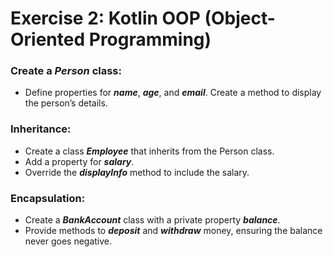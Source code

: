 # Exercise 2: Kotlin OOP (Object-Oriented Programming)
### Create a **_Person_** class:
- Define properties for **_name_**, **_age_**, and **_email_**.
  Create a method to display the person’s details.

### Inheritance:
- Create a class **_Employee_** that inherits from the Person class.
- Add a property for **_salary_**.
- Override the **_displayInfo_** method to include the salary.

### Encapsulation:
- Create a **_BankAccount_** class with a private property **_balance_**. 
- Provide methods to **_deposit_** and **_withdraw_** money, ensuring the balance never goes negative.